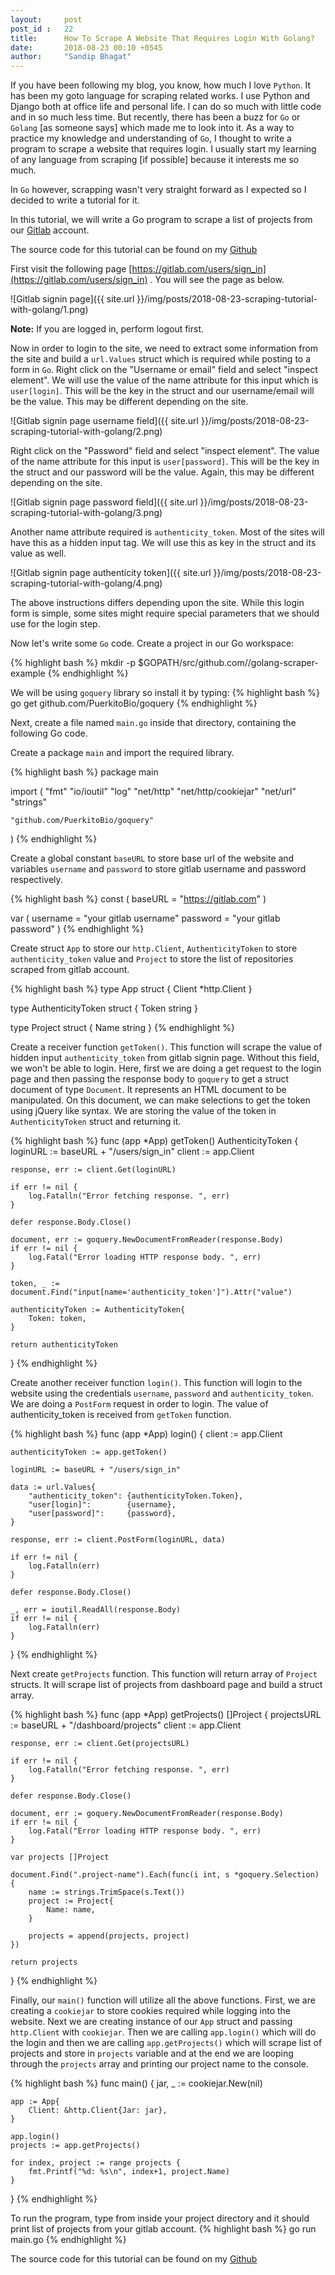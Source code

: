 ```yaml
---
layout:     post
post_id :   22
title:      How To Scrape A Website That Requires Login With Golang?
date:       2018-08-23 00:10 +0545
author:     "Sandip Bhagat"
---
```


If you have been following my blog, you know, how much I love `Python`. It has been my goto language for scraping related works. I use Python and Django both at office life and personal life. I can do so much with little code and in so much less time. But recently, there has been a buzz for `Go` or `Golang` [as someone says] which made me to look into it. As a way to practice my knowledge and understanding of `Go`, I thought to write a program to scrape a website that requires login. I usually start my learning of any language from scraping [if possible] because it interests me so much. 

In `Go` however, scrapping wasn't very straight forward as I expected so I decided to write a tutorial for it.

In this tutorial, we will write a Go program to scrape a list of projects from our [Gitlab](https://gitlab.org) account.

The source code for this tutorial can be found on my [Github](https://github.com/sandipbgt/golang-scraper-example)

First visit the following page [https://gitlab.com/users/sign_in](https://gitlab.com/users/sign_in) . You will see the page as below.

![Gitlab signin page]({{ site.url }}/img/posts/2018-08-23-scraping-tutorial-with-golang/1.png)

**Note:** If you are logged in, perform logout first. 

Now in order to login to the site, we need to extract some information from the site and build a `url.Values` struct which is required while posting to a form in `Go`.
Right click on the "Username or email" field and select "inspect element". We will use the value of the name attribute for this input which is `user[login]`. This will be the key in the struct and our username/email will be the value. This may be different depending on the site.

![Gitlab signin page username field]({{ site.url }}/img/posts/2018-08-23-scraping-tutorial-with-golang/2.png)

Right click on the "Password" field and select "inspect element". The value of the name attribute for this input is `user[password]`. This will be the key in the struct and our password will be the value. Again, this may be different depending on the site.

![Gitlab signin page password field]({{ site.url }}/img/posts/2018-08-23-scraping-tutorial-with-golang/3.png)

Another name attribute required is `authenticity_token`. Most of the sites will have this as a hidden input tag. We will use this as key in the struct and its value as well.

![Gitlab signin page authenticity token]({{ site.url }}/img/posts/2018-08-23-scraping-tutorial-with-golang/4.png)

The above instructions differs depending upon the site. While this login form is simple, some sites might require special parameters that we should use for the login step.

Now let's write some `Go` code.
Create a project in our Go workspace:

{% highlight bash %}
mkdir -p $GOPATH/src/github.com/<your github username>/golang-scraper-example
{% endhighlight %}

We will be using `goquery` library so install it by typing:
{% highlight bash %}
go get github.com/PuerkitoBio/goquery
{% endhighlight %}

Next, create a file named `main.go` inside that directory, containing the following Go code.

Create a package `main` and import the required library.

{% highlight bash %}
package main

import (
	"fmt"
	"io/ioutil"
	"log"
	"net/http"
	"net/http/cookiejar"
	"net/url"
	"strings"

	"github.com/PuerkitoBio/goquery"
)
{% endhighlight %}


Create a global constant `baseURL` to store base url of the website and variables `username` and `password` to store gitlab username and password respectively.

{% highlight bash %}
const (
	baseURL = "https://gitlab.com"
)

var (
	username = "your gitlab username"
	password = "your gitlab password"
)
{% endhighlight %}

Create struct `App` to store our `http.Client`, `AuthenticityToken` to store `authenticity_token` value and `Project` to store the list of repositories scraped from gitlab account.

{% highlight bash %}
type App struct {
	Client *http.Client
}

type AuthenticityToken struct {
	Token string
}

type Project struct {
	Name string
}
{% endhighlight %}

Create a receiver function `getToken()`. This function will scrape the value of hidden input `authenticity_token` from gitlab signin page. Without this field, we won't be able to login. Here, first we are doing a get request to the login page and then passing the response body to `goquery` to get a struct document of type `Document`. It represents an HTML document to be manipulated. On this document, we can make selections to get the token using jQuery like syntax. We are storing the value of the token in `AuthenticityToken` struct and returning it.

{% highlight bash %}
func (app *App) getToken() AuthenticityToken {
	loginURL := baseURL + "/users/sign_in"
	client := app.Client

	response, err := client.Get(loginURL)

	if err != nil {
		log.Fatalln("Error fetching response. ", err)
	}

	defer response.Body.Close()

	document, err := goquery.NewDocumentFromReader(response.Body)
	if err != nil {
		log.Fatal("Error loading HTTP response body. ", err)
	}

	token, _ := document.Find("input[name='authenticity_token']").Attr("value")

	authenticityToken := AuthenticityToken{
		Token: token,
	}

	return authenticityToken
}
{% endhighlight %}

Create another receiver function `login()`. This function will login to the website using the credentials `username`, `password` and `authenticity_token`. We are doing a `PostForm` request in order to login. The value of authenticity_token is received from `getToken` function.

{% highlight bash %}
func (app *App) login() {
	client := app.Client

	authenticityToken := app.getToken()

	loginURL := baseURL + "/users/sign_in"

	data := url.Values{
		"authenticity_token": {authenticityToken.Token},
		"user[login]":        {username},
		"user[password]":     {password},
	}

	response, err := client.PostForm(loginURL, data)

	if err != nil {
		log.Fatalln(err)
	}

	defer response.Body.Close()

	_, err = ioutil.ReadAll(response.Body)
	if err != nil {
		log.Fatalln(err)
	}
}
{% endhighlight %}

Next create `getProjects` function. This function will return array of `Project` structs. It will scrape list of projects from dashboard page and build a struct array.

{% highlight bash %}
func (app *App) getProjects() []Project {
	projectsURL := baseURL + "/dashboard/projects"
	client := app.Client

	response, err := client.Get(projectsURL)

	if err != nil {
		log.Fatalln("Error fetching response. ", err)
	}

	defer response.Body.Close()

	document, err := goquery.NewDocumentFromReader(response.Body)
	if err != nil {
		log.Fatal("Error loading HTTP response body. ", err)
	}

	var projects []Project

	document.Find(".project-name").Each(func(i int, s *goquery.Selection) {
		name := strings.TrimSpace(s.Text())
		project := Project{
			Name: name,
		}

		projects = append(projects, project)
	})

	return projects
}
{% endhighlight %}

Finally, our `main()` function will utilize all the above functions. First, we are creating a `cookiejar` to store cookies required while logging into the website. Next we are creating instance of our `App` struct and passing `http.Client` with `cookiejar`. Then we are calling `app.login()` which will do the login and then we are calling `app.getProjects()` which will scrape list of projects and store in `projects` variable and at the end we are looping through the `projects` array and printing our project name to the console.

{% highlight bash %}
func main() {
	jar, _ := cookiejar.New(nil)

	app := App{
		Client: &http.Client{Jar: jar},
	}

	app.login()
	projects := app.getProjects()

	for index, project := range projects {
		fmt.Printf("%d: %s\n", index+1, project.Name)
	}
}
{% endhighlight %}

To run the program, type from inside your project directory and it should print list of projects from your gitlab account.
{% highlight bash %}
go run main.go
{% endhighlight %}

The source code for this tutorial can be found on my [Github](https://github.com/sandipbgt/golang-scraper-example)
